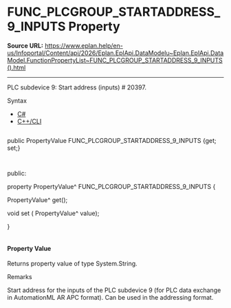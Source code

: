# FUNC_PLCGROUP_STARTADDRESS_9_INPUTS Property

**Source URL:** https://www.eplan.help/en-us/Infoportal/Content/api/2026/Eplan.EplApi.DataModelu~Eplan.EplApi.DataModel.FunctionPropertyList~FUNC_PLCGROUP_STARTADDRESS_9_INPUTS().html

---

PLC subdevice 9: Start address (inputs) # 20397.

Syntax

- [C#](#i-syntax-CS)
- [C++/CLI](#i-syntax-CPP2005)

```
```
public PropertyValue FUNC_PLCGROUP_STARTADDRESS_9_INPUTS {get; set;}
```
```

```
```
public:

property PropertyValue^ FUNC_PLCGROUP_STARTADDRESS_9_INPUTS {

   PropertyValue^ get();

   void set (    PropertyValue^ value);

}
```
```

#### Property Value

Returns property value of type System.String.

Remarks

Start address for the inputs of the PLC subdevice 9 (for PLC data exchange in AutomationML AR APC format). Can be used in the addressing format.
